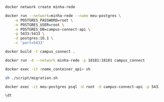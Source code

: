 ``` bash
docker network create minha-rede
```

``` bash
docker run --network=minha-rede --name meu-postgres \
    -e POSTGRES_PASSWORD=root \
    -e POSTGRES_USER=root \
    -e POSTGRES_DB=campus-connect-api \
    -p 5433:5433 \
    -d postgres:16.1 \
    -c 'port=5433'
```

``` bash
docker build -t campus_connect .
```

``` bash
docker run -d --network minha-rede -p 18181:18181 campus_connect
```

``` bash
docker exec -it <nome_conteiner_api> sh
```

``` sh
sh ./script/migration.sh 
```

``` bash
docker exec -it meu-postgres psql -U root -d campus-connect-api -p 5433
```

``` bash
\dt
```